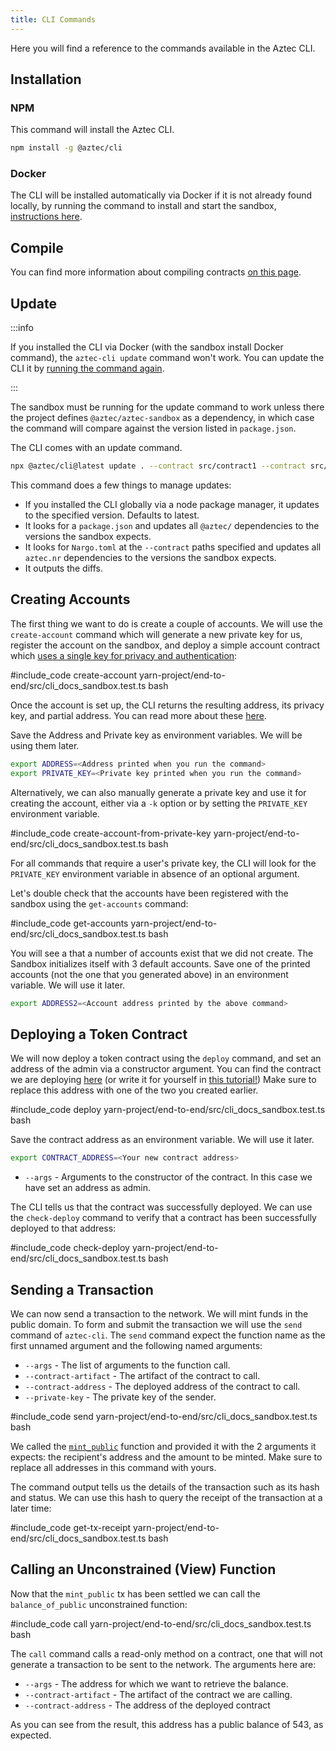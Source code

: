 ```yaml
---
title: CLI Commands
---
```


Here you will find a reference to the commands available in the Aztec CLI.

## Installation

### NPM

This command will install the Aztec CLI.

```bash
npm install -g @aztec/cli
```

### Docker

The CLI will be installed automatically via Docker if it is not already found locally, by running the command to install and start the sandbox, [instructions here](./sandbox-reference.md#installation).

## Compile

You can find more information about compiling contracts [on this page](../contracts/compiling.md).

## Update

:::info

If you installed the CLI via Docker (with the sandbox install Docker command), the `aztec-cli update` command won't work. You can update the CLI it by [running the command again](./sandbox-reference.md#installation).

:::

The sandbox must be running for the update command to work unless there the project defines `@aztec/aztec-sandbox` as a dependency, in which case the command will compare against the version listed in `package.json`.

The CLI comes with an update command.

```bash
npx @aztec/cli@latest update . --contract src/contract1 --contract src/contract2
```

This command does a few things to manage updates:

- If you installed the CLI globally via a node package manager, it updates to the specified version. Defaults to latest.
- It looks for a `package.json` and updates all `@aztec/` dependencies to the versions the sandbox expects.
- It looks for `Nargo.toml` at the `--contract` paths specified and updates all `aztec.nr` dependencies to the versions the sandbox expects.
- It outputs the diffs.

## Creating Accounts

The first thing we want to do is create a couple of accounts. We will use the `create-account` command which will generate a new private key for us, register the account on the sandbox, and deploy a simple account contract which [uses a single key for privacy and authentication](../../concepts/foundation/accounts/keys.md):

#include_code create-account yarn-project/end-to-end/src/cli_docs_sandbox.test.ts bash

Once the account is set up, the CLI returns the resulting address, its privacy key, and partial address. You can read more about these [here](../../concepts/foundation/accounts/keys.md#addresses-partial-addresses-and-public-keys).

Save the Address and Private key as environment variables. We will be using them later.

```bash
export ADDRESS=<Address printed when you run the command>
export PRIVATE_KEY=<Private key printed when you run the command>
```

Alternatively, we can also manually generate a private key and use it for creating the account, either via a `-k` option or by setting the `PRIVATE_KEY` environment variable.

#include_code create-account-from-private-key yarn-project/end-to-end/src/cli_docs_sandbox.test.ts bash

For all commands that require a user's private key, the CLI will look for the `PRIVATE_KEY` environment variable in absence of an optional argument.

Let's double check that the accounts have been registered with the sandbox using the `get-accounts` command:

#include_code get-accounts yarn-project/end-to-end/src/cli_docs_sandbox.test.ts bash

You will see a that a number of accounts exist that we did not create. The Sandbox initializes itself with 3 default accounts. Save one of the printed accounts (not the one that you generated above) in an environment variable. We will use it later.

```bash
export ADDRESS2=<Account address printed by the above command>
```

## Deploying a Token Contract

We will now deploy a token contract using the `deploy` command, and set an address of the admin via a constructor argument. You can find the contract we are deploying [here](https://github.com/AztecProtocol/aztec-packages/blob/master/yarn-project/noir-contracts/src/contracts/token_contract/src/main.nr) (or write it for yourself in [this tutorial!](../tutorials/writing_token_contract.md))
Make sure to replace this address with one of the two you created earlier.

#include_code deploy yarn-project/end-to-end/src/cli_docs_sandbox.test.ts bash

Save the contract address as an environment variable. We will use it later.

```bash
export CONTRACT_ADDRESS=<Your new contract address>
```

- `--args` - Arguments to the constructor of the contract. In this case we have set an address as admin.

The CLI tells us that the contract was successfully deployed. We can use the `check-deploy` command to verify that a contract has been successfully deployed to that address:

#include_code check-deploy yarn-project/end-to-end/src/cli_docs_sandbox.test.ts bash

## Sending a Transaction

We can now send a transaction to the network. We will mint funds in the public domain.
To form and submit the transaction we will use the `send` command of `aztec-cli`.
The `send` command expect the function name as the first unnamed argument and the following named arguments:

- `--args` - The list of arguments to the function call.
- `--contract-artifact` - The artifact of the contract to call.
- `--contract-address` - The deployed address of the contract to call.
- `--private-key` - The private key of the sender.

#include_code send yarn-project/end-to-end/src/cli_docs_sandbox.test.ts bash

We called the [`mint_public`](https://github.com/AztecProtocol/aztec-packages/blob/87fa621347e55f82e36c70515c1824161eee5282/yarn-project/noir-contracts/src/contracts/token_contract/src/main.nr#L157C10-L157C10) function and provided it with the 2 arguments it expects: the recipient's address and the amount to be minted. Make sure to replace all addresses in this command with yours.

The command output tells us the details of the transaction such as its hash and status. We can use this hash to query the receipt of the transaction at a later time:

#include_code get-tx-receipt yarn-project/end-to-end/src/cli_docs_sandbox.test.ts bash

## Calling an Unconstrained (View) Function

Now that the `mint_public` tx has been settled we can call the `balance_of_public` unconstrained function:

#include_code call yarn-project/end-to-end/src/cli_docs_sandbox.test.ts bash

The `call` command calls a read-only method on a contract, one that will not generate a transaction to be sent to the network. The arguments here are:

- `--args` - The address for which we want to retrieve the balance.
- `--contract-artifact` - The artifact of the contract we are calling.
- `--contract-address` - The address of the deployed contract

As you can see from the result, this address has a public balance of 543, as expected.

